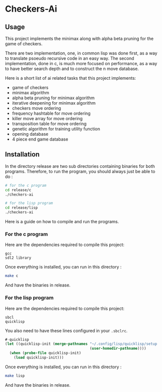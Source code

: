 # Checkers-Ai

## Usage

This project implements the minimax along with alpha beta pruning for the game of checkers.

There are two implementation, one, in common lisp was done first, as a way to translate psoeudo recursive code in an easy way. The second implementation, done in c, is much more focused on performance, as a way to have better search depth and to construct the n move database.

Here is a short list of ai related tasks that this project implements:

- game of checkers
- minimax algorithm
- alpha beta pruning for minimax algorithm
- iterative deepening for minimax algorithm
- checkers move ordering
- frequency hashtable for move ordering
- killer move array for move ordering
- transposition table for move ordering
- genetic algorithm for training utility function
- opening database
- 4 piece end game database

## Installation

In the directory release are two sub directories containing binaries for both programs.
Therefore, to run the program, you should always just be able to do :

```bash
# for the c program
cd release/c
./checkers-ai

# for the lisp program
cd release/lisp
./checkers-ai
```

Here is a guide on how to compile and run the programs.

### For the c program

Here are the dependencies required to compile this project:

```
gcc
sdl2 library
```

Once everything is installed, you can run in this directory : 

```bash
make c
```

And have the binaries in release.

### For the lisp program

Here are the dependencies required to compile this project:

```
sbcl
quicklisp
```

You also need to have these lines configured in your `.sbclrc`.

```lisp
#-quicklisp
(let ((quicklisp-init (merge-pathnames "~/.config/lisp/quicklisp/setup.lisp"
                                       (user-homedir-pathname))))
  (when (probe-file quicklisp-init)
    (load quicklisp-init)))
```

Once everything is installed, you can run in this directory : 

```bash
make lisp
```

And have the binaries in release.
